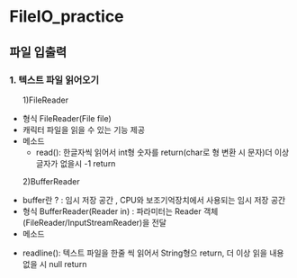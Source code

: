 # FileIO_practice

## 파일 입출력

### 1. 텍스트 파일 읽어오기 

<ol> 1)FileReader </ol>

- 형식 FileReader(File file)
- 캐릭터 파일을 읽을 수 있는 기능 제공
- 메소드 
  + read(): 한글자씩 읽어서 int형 숫자를 return(char로 형 변환 시 문자)더 이상 글자가 없을시 -1 return 
    
<ol> 2)BufferReader </ol>

- buffer란 ? 
: 임시 저장 공간 , CPU와 보조기억장치에서 사용되는 임시 저장 공간 
- 형식 BufferReader(Reader in) : 파라미터는 Reader 객체(FileReader/InputStreamReader)을 전달 
- 메소드
+ readline(): 텍스트 파일을 한줄 씩 읽어서 String형으  return, 더 이상 읽을 내용 없을 시 null return 